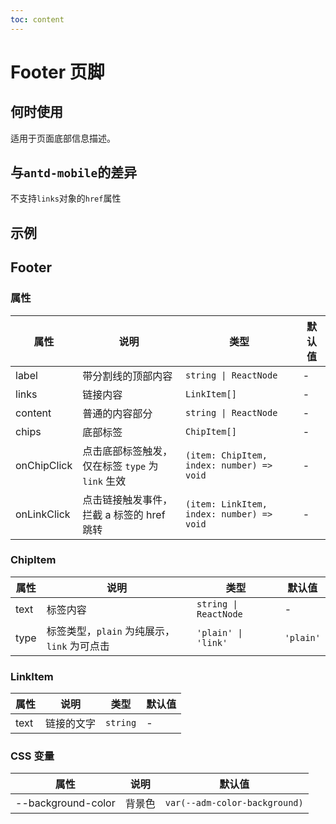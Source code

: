 ```yaml
---
toc: content
---
```


# Footer 页脚

## 何时使用

适用于页面底部信息描述。

## 与`antd-mobile`的差异

不支持`links`对象的`href`属性

## 示例

<code src="./demos/demo1.tsx"></code>

## Footer

### 属性

| 属性        | 说明                                             | 类型                                      | 默认值 |
| ----------- | ------------------------------------------------ | ----------------------------------------- | ------ |
| label       | 带分割线的顶部内容                               | `string \| ReactNode`                     | -      |
| links       | 链接内容                                         | `LinkItem[]`                              | -      |
| content     | 普通的内容部分                                   | `string \| ReactNode`                     | -      |
| chips       | 底部标签                                         | `ChipItem[]`                              | -      |
| onChipClick | 点击底部标签触发，仅在标签 `type` 为 `link` 生效 | `(item: ChipItem, index: number) => void` | -      |
| onLinkClick | 点击链接触发事件，拦截 a 标签的 href 跳转        | `(item: LinkItem, index: number) => void` | -      |

### ChipItem

| 属性 | 说明                                        | 类型                  | 默认值    |
| ---- | ------------------------------------------- | --------------------- | --------- |
| text | 标签内容                                    | `string \| ReactNode` | -         |
| type | 标签类型，`plain` 为纯展示，`link` 为可点击 | `'plain' \| 'link'`   | `'plain'` |

### LinkItem

| 属性 | 说明       | 类型     | 默认值 |
| ---- | ---------- | -------- | ------ |
| text | 链接的文字 | `string` | -      |

### CSS 变量

| 属性               | 说明   | 默认值                        |
| ------------------ | ------ | ----------------------------- |
| --background-color | 背景色 | `var(--adm-color-background)` |
